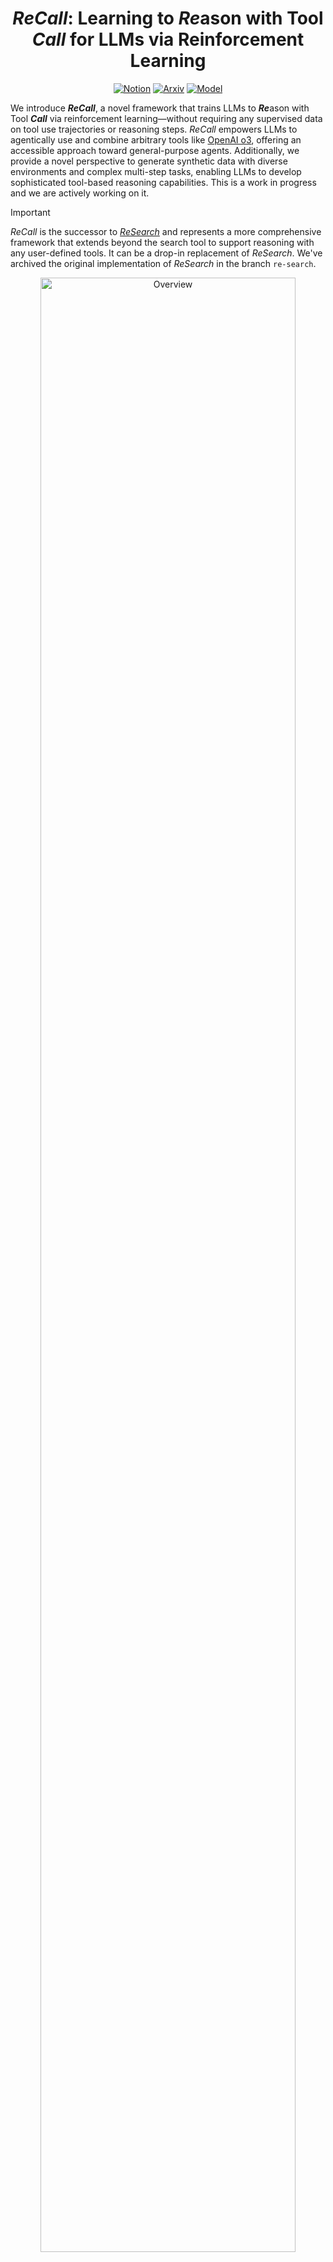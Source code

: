 <div align="center">

# ***ReCall***: Learning to ***Re***ason with Tool ***Call*** for LLMs via Reinforcement Learning

[![Notion](https://img.shields.io/badge/blog-black?style=for-the-badge&logo=notion)](https://attractive-almandine-935.notion.site/ReCall-Learning-to-Reason-with-Tool-Call-for-LLMs-via-Reinforcement-Learning-1d7aec91e9bb8006ad40f9edbfe2191a) [![Arxiv](https://img.shields.io/badge/paper-A82F27?style=for-the-badge&logo=arxiv)](https://arxiv.org/abs/2503.19470) [![Model](https://img.shields.io/badge/model-4169E1?style=for-the-badge&logo=huggingface)](https://huggingface.co/collections/agentrl/research-67e506a0311bea06dc54878b) 

</div>

We introduce ***ReCall***, a novel framework that trains LLMs to ***Re***ason with Tool ***Call*** via reinforcement learning—without requiring any supervised data on tool use trajectories or reasoning steps. *ReCall* empowers LLMs to agentically use and combine arbitrary tools like [OpenAI o3](https://openai.com/index/introducing-o3-and-o4-mini/), offering an accessible approach toward general-purpose agents. Additionally, we provide a novel perspective to generate synthetic data with diverse environments and complex multi-step tasks, enabling LLMs to develop sophisticated tool-based reasoning capabilities. This is a work in progress and we are actively working on it.

> [!IMPORTANT]
> *ReCall* is the successor to [*ReSearch*](https://arxiv.org/abs/2503.19470) and represents a more comprehensive framework that extends beyond the search tool to support reasoning with any user-defined tools. It can be a drop-in replacement of *ReSearch*. We've archived the original implementation of *ReSearch* in the branch `re-search`.

<p align="center">
<img src="./assets/overview.png" width="90%" alt="Overview" />
<img src="./assets/eval_bar.png" width="90%" alt="Eval" />
</p>

## 📰 News
- **[2025-04-24]** 🎉 We release the first version of *ReCall*, and archive the original implementation of *ReSearch*.
  - ➡️ The name of the repository is changed from *ReSearch* to *ReCall*.
  - 📝 We release a [blog](https://attractive-almandine-935.notion.site/ReCall-Learning-to-Reason-with-Tool-Call-for-LLMs-via-Reinforcement-Learning-1d7aec91e9bb8006ad40f9edbfe2191a) to introduce the idea of *ReCall*.
  - 📦 Current implementation of *ReCall* is based on verl 0.3.0 + vllm 0.8.4.
- **[2025-03-27]** 🤗 We release our trained *ReSearch* models on [Hugging Face](https://huggingface.co/collections/agentrl/research-67e506a0311bea06dc54878b), please check it out! 
- **[2025-03-26]** 🎉 We release the paper and update the code of *ReSearch*.
  - 📝 The **paper is released** on arXiv, more details and evaluation results can be found in our [paper](https://arxiv.org/abs/2503.19470).
  - 🛠️ The **repository is updated** with the new implementation, especially the rollout with search during RL training. This version of implementation is based on the latest release of verl.
- **[2025-03-03]** ✅ We have released the preview version of *ReSearch* implementation.

## 📦 Installation

We recommend using conda to manage the environment. First create a conda environment and activate it.
```bash
conda create -n re-call python==3.10
conda activate re-call
```
Then install dependencies, and the packages under ```src/``` will be installed in the editable mode.  Check out ```setup.py``` for details.
```bash
git clone https://github.com/Agent-RL/ReCall.git
cd ReCall
pip3 install -e .
pip3 install flash-attn --no-build-isolation
```
If you want to host a Wikipedia RAG system based on FlashRAG, you need to install faiss-gpu as follow. As described in the [FlashRAG](https://github.com/RUC-NLPIR/FlashRAG?tab=readme-ov-file#wrench-installation), due to the incompatibility when installing faiss using pip, we need to use the following conda command to install faiss-gpu.
```bash
conda install -c pytorch -c nvidia faiss-gpu=1.8.0
```

## 🚀 Quick Start

> If you want to learn the details of current version of *ReCall*, please refer to the [blog](https://attractive-almandine-935.notion.site/ReCall-Learning-to-Reason-with-Tool-Call-for-LLMs-via-Reinforcement-Learning-1d7aec91e9bb8006ad40f9edbfe2191a) first.

### Data Preparation

*ReCall* is trained on a mixture of our synthetic dataset `SynTool` and the training set of `MuSiQue`. You can download the preprocessed training data from [here](https://huggingface.co/datasets/agentrl/ReCall-data), and use such data directly for training. For preparing your own data with specific tools, you can refer to the `data/prepare_musique_recall.py`, where we provide the script of preparing the data for MuSiQue with Wikipedia search tool.

### Sandbox Serving

Since tools are implemented in executable Python code, the tool executor is responsible for running the Python code. To ensure safety and security, we implement a sandbox for running Python code on a remote server. To launch the sandbox service, run the following command:
```bash
cd scripts/serving
python sandbox.py --port {port}
```
Note: The current implementation is a basic sandbox environment. We plan to use a more robust and secure sandbox in future updates. We recommend hosting the sandbox on a remote server, as local hosting may expose your machine to potential security risks.

### Retriever Serving

For training on MuSiQue data with a Wikipedia search tool, we provide a Wikipedia retriever service implemented using FlashRAG and FastAPI. Before starting the retriever serving, you need download the [pre-indexed wikipedia](https://github.com/RUC-NLPIR/FlashRAG?tab=readme-ov-file#index), [wikipedia corpus and corresponding retriever models](https://github.com/RUC-NLPIR/FlashRAG/blob/main/docs/original_docs/reproduce_experiment.md#preliminary). More details can be found in the documentation of FlashRAG.

For starting the retriever serving, you need to first fill the `scripts/serving/retriever_config.yaml` with the correct path to the retrieval model, index, and corpus, and available GPU ids. Then, you can run the following command to start the retriever serving:
```bash
cd scripts/serving
python retriever_serving.py \
    --config retriever_config.yaml \
    --num_retriever {num_retriever} \  
    --port {port}
```

### Training

Our training framework is based on [verl](https://github.com/volcengine/verl), a powerful reinforcement learning framework for LLMs. We deeply customize the verl code to fit our needs, and the modified version of verl is under the `src/verl` directory. The example of training scripts are under `scripts/train`.

#### Single-node training
Here is an example of training Qwen2.5-7B-Instruct with 4 GPUs locally. Note that the training script below **is just an example** for single-node training, using small batch size for quick start, and do not assure the training performance.
```bash
cd scripts/train
bash train.sh \
    --train_batch_size 8 \
    --ppo_mini_batch_size 4 \
    --use_re_call True \
    --prompt_template_name re_call_template_sys \
    --actor_model_path {model/path/to/qwen2.5-7b-instruct} \
    --search_url {your-hosted-retriever-url} \
    --sandbox_url {your-hosted-sandbox-url} \
    --project_name {wandb-project-name} \
    --experiment_name {wandb-experiment-name} \
    --nnodes 1 \
    --n_gpus_per_node 4 \
    --save_freq 5 \
    --test_freq 5 \
    --total_epochs 2 \
    --wandb_api_key {your-wandb-api-key} \
    --save_path {path/to/save} \
    --train_files "['train1.parquet', 'train2.parquet']" \
    --test_files "['test1.parquet', 'test2.parquet']"
```

#### Multi-node training

If you want to **fully reproduce** *ReCall*, please refer to the multi-node training script in `scripts/train/train_multi_node.sh`.

### Inference
This section demonstrates how to perform inference using the trained *ReCall* model. We provide a standard wrapper class in `src/re_call/inference/re_call.py` that simplifies the inference process. To get started, you only need to provide the model URL and sandbox URL, then use the `run` function to execute inference. The `ReCall` class handles all the orchestration between model generation and tool execution internally. For a practical example of using the `ReCall` class, please refer to our sample implementation at `scripts/inference/re_call_use_case.py`.
 
For model serving, we recommend using [SGLang](https://docs.sglang.ai/). You can either download our open-source models or train your own models to conduct the inference. Here is an example of how to launch the model service:
```bash
python3 -m sglang.launch_server \
        --served-model-name {trained/model/name} \
        --model-path {trained/model/path} \
        --tp 2 \
        --context-length 8192 \
        --enable-metrics \
        --dtype bfloat16 \
        --host 0.0.0.0 \
        --port 80 \
        --trust-remote-code \
        --disable-overlap \
        --disable-radix-cache
```

### Evaluation

#### Multi-hop QA

For the evaluation on multi-hop QA, we use [FlashRAG](https://github.com/RUC-NLPIR/FlashRAG) as the standard evaluation environment. For downloading the evaluation data, please run the following command:
```bash
cd data
bash download_dataset.sh
```
Here is an example of evaluating the performance of ReCall-Qwen-7B-Instruct on Bamboogle test set.
```bash
cd scripts/evaluation
python run_eval.py \
    --config_path eval_config.yaml \
    --method_name re-call \
    --data_dir {root/path/to/evaluation/data} \
    --dataset_name bamboogle \
    --split test \
    --save_dir {your-save-dir} \
    --save_note re-call_qwen7b_ins
    --sgl_remote_url {your-launched-sgl-url} \
    --remote_retriever_url {your-hosted-retriever-url} \
    --generator_model {your-local-model-path} \
    --sandbox_url {your-hosted-sandbox-url}
```
For more details about the configuration, please refer to the `scripts/evaluation/eval_config.yaml` file. 

#### BFCL
We will release the evaluation code on BFCL soon.

## 🤝 Acknowledge

This training implementation is based on [verl](https://github.com/volcengine/verl) and the evaluation is based on [FlashRAG](https://github.com/RUC-NLPIR/FlashRAG) and BFCL. The serving of sandbox and retriever is based on [FastAPI](https://github.com/fastapi/fastapi). The model serving is based on [SGLang](https://docs.sglang.ai/). *ReCall* models are trained based on [Qwen2.5](https://qwenlm.github.io/blog/qwen2.5/). We sincerely appreciate their contributions to the open-source community.

## 📚 Citation

If you find this work useful, please cite it as follows:
```bibtex
@misc{chen2025research
  title={ReSearch: Learning to Reason with Search for LLMs via Reinforcement Learning}, 
  author={Mingyang Chen and Tianpeng Li and Haoze Sun and Yijie Zhou and Chenzheng Zhu and Haofen Wang and Jeff Z. Pan and Wen Zhang and Huajun Chen and Fan Yang and Zenan Zhou and Weipeng Chen},
  year={2025},
  eprint={2503.19470},
  archivePrefix={arXiv},
  primaryClass={cs.AI},
  url={https://arxiv.org/abs/2503.19470}, 
}
```